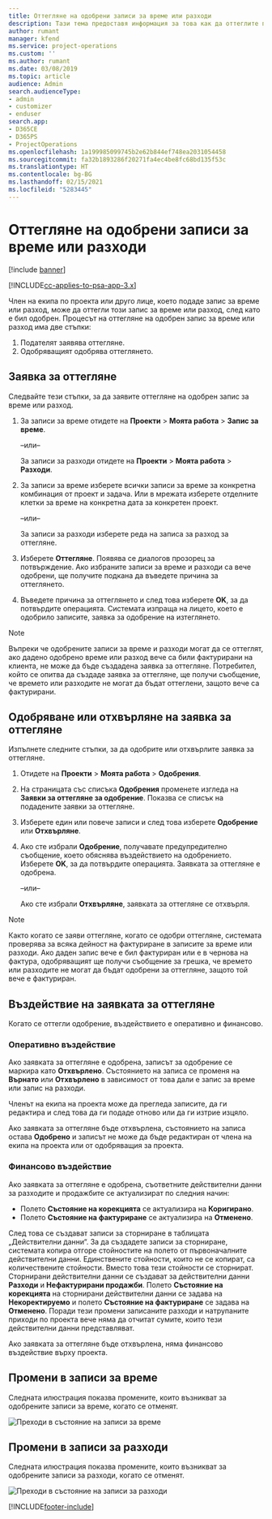 ```yaml
---
title: Оттегляне на одобрени записи за време или разходи
description: Тази тема предоставя информация за това как да оттеглите преди това одобрена транзакция за време или разход.
author: rumant
manager: kfend
ms.service: project-operations
ms.custom: ''
ms.author: rumant
ms.date: 03/08/2019
ms.topic: article
audience: Admin
search.audienceType:
- admin
- customizer
- enduser
search.app:
- D365CE
- D365PS
- ProjectOperations
ms.openlocfilehash: 1a199985099745b2e62b844ef748ea2031054458
ms.sourcegitcommit: fa32b1893286f20271fa4ec4be8fc68bd135f53c
ms.translationtype: HT
ms.contentlocale: bg-BG
ms.lasthandoff: 02/15/2021
ms.locfileid: "5283445"
---
```

# <a name="recall-approved-time-or-expense-entries"></a>Оттегляне на одобрени записи за време или разходи

[!include [banner](../includes/psa-now-project-operations.md)]

[!INCLUDE[cc-applies-to-psa-app-3.x](../includes/cc-applies-to-psa-app-3x.md)]

Член на екипа по проекта или друго лице, което подаде запис за време или разход, може да оттегли този запис за време или разход, след като е бил одобрен. Процесът на оттегляне на одобрен запис за време или разход има две стъпки:

1. Подателят заявява оттегляне.
2. Одобряващият одобрява оттеглянето.

## <a name="request-a-recall"></a>Заявка за оттегляне

Следвайте тези стъпки, за да заявите оттегляне на одобрен запис за време или разход.

1. За записи за време отидете на **Проекти** \> **Моята работа** \> **Запис за време**.

    –или–

    За записи за разходи отидете на **Проекти** \> **Моята работа** \> **Разходи**.

2. За записи за време изберете всички записи за време за конкретна комбинация от проект и задача. Или в мрежата изберете отделните клетки за време на конкретна дата за конкретен проект.

    –или–

    За записи за разходи изберете реда на записа за разход за оттегляне.

3. Изберете **Оттегляне**. Появява се диалогов прозорец за потвърждение. Ако избраните записи за време и разходи са вече одобрени, ще получите подкана да въведете причина за оттеглянето.
4. Въведете причина за оттеглянето и след това изберете **OK**, за да потвърдите операцията. Системата изпраща на лицето, което е одобрило записите, заявка за одобрение на изтеглянето.

> [!NOTE]
> Въпреки че одобрените записи за време и разходи могат да се оттеглят, ако дадено одобрено време или разход вече са били фактурирани на клиента, не може да бъде създадена заявка за оттегляне. Потребител, който се опитва да създаде заявка за оттегляне, ще получи съобщение, че времето или разходите не могат да бъдат оттеглени, защото вече са фактурирани.

## <a name="approve-or-reject-a-recall-request"></a>Одобряване или отхвърляне на заявка за оттегляне

Изпълнете следните стъпки, за да одобрите или отхвърлите заявка за оттегляне.

1. Отидете на **Проекти** \> **Моята работа** \> **Одобрения**.
2. На страницата със списъка **Одобрения** променете изгледа на **Заявки за оттегляне за одобрение**. Показва се списък на подадените заявки за оттегляне.
3. Изберете един или повече записи и след това изберете **Одобрение** или **Отхвърляне**.
4. Ако сте избрали **Одобрение**, получавате предупредително съобщение, което обяснява въздействието на одобрението. Изберете **OK**, за да потвърдите операцията. Заявката за оттегляне е одобрена.

    –или–

    Ако сте избрали **Отхвърляне**, заявката за оттегляне се отхвърля.

> [!NOTE]
> Както когато се заяви оттегляне, когато се одобри оттегляне, системата проверява за всяка дейност на фактуриране в записите за време или разходи. Ако даден запис вече е бил фактуриран или е в чернова на фактура, одобряващият ще получи съобщение за грешка, че времето или разходите не могат да бъдат одобрени за оттегляне, защото той вече е фактуриран.

## <a name="impact-of-a-recall-request"></a>Въздействие на заявката за оттегляне

Когато се оттегли одобрение, въздействието е оперативно и финансово.

### <a name="operational-impact"></a>Оперативно въздействие

Ако заявката за оттегляне е одобрена, записът за одобрение се маркира като **Отхвърлено**. Състоянието на записа се променя на **Върнато** или **Отхвърлено** в зависимост от това дали е запис за време или запис на разходи.

Членът на екипа на проекта може да прегледа записите, да ги редактира и след това да ги подаде отново или да ги изтрие изцяло.

Ако заявката за оттегляне бъде отхвърлена, състоянието на записа остава **Одобрено** и записът не може да бъде редактиран от члена на екипа на проекта или от одобряващия за проекта.

### <a name="financial-impact"></a>Финансово въздействие

Ако заявката за оттегляне е одобрена, съответните действителни данни за разходите и продажбите се актуализират по следния начин:

- Полето **Състояние на корекцията** се актуализира на **Коригирано**.
- Полето **Състояние на фактуриране** се актуализира на **Отменено**.

След това се създават записи за сторниране в таблицата „Действителни данни“. За да създадете записи за сторниране, системата копира отгоре стойностите на полето от първоначалните действителни данни. Единствените стойности, които не се копират, са количествените стойности. Вместо това тези стойности се сторнират. Сторнирани действителни данни се създават за действителни данни **Разходи** и **Нефактурирани продажби**. Полето **Състояние на корекцията** на сторнирани действителни данни се задава на **Некоректируемо** и полето **Състояние на фактуриране** се задава на **Отменено**. Поради тези промени записаните разходи и натрупаните приходи по проекта вече няма да отчитат сумите, които тези действителни данни представляват.

Ако заявката за оттегляне бъде отхвърлена, няма финансово въздействие върху проекта.

## <a name="changes-to-time-entry-records"></a>Промени в записи за време

Следната илюстрация показва промените, които възникват за одобрените записи за време, когато се отменят.

![Преходи в състояние на записи за време](media/TimeEntryStateTransitions.png)

## <a name="changes-to-expense-entry-records"></a>Промени в записи за разходи

Следната илюстрация показва промените, които възникват за одобрените записи за разходи, когато се отменят.

![Преходи в състояние на записи за разходи](media/ExpenseEntryStateTransitions.png)


[!INCLUDE[footer-include](../includes/footer-banner.md)]